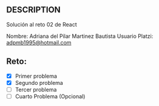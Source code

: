 ## DESCRIPTION

Solución al reto 02 de React

Nombre: Adriana del Pilar Martinez Bautista
Usuario Platzi: adpmb1995@hotmail.com

## Reto:
  - [x] Primer problema
  - [x] Segundo problema
  - [ ] Tercer problema
  - [ ] Cuarto Problema (Opcional)